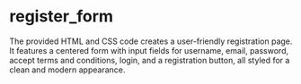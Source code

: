 # register_form
The provided HTML and CSS code creates a user-friendly registration page. It features a centered form with input fields for username, email, password, accept terms and conditions, login, and a registration button, all styled for a clean and modern appearance.
